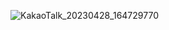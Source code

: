 ![KakaoTalk_20230428_164729770](https://user-images.githubusercontent.com/28051638/235087658-27a6b90b-9086-4d87-a73e-d59629851757.jpg)
